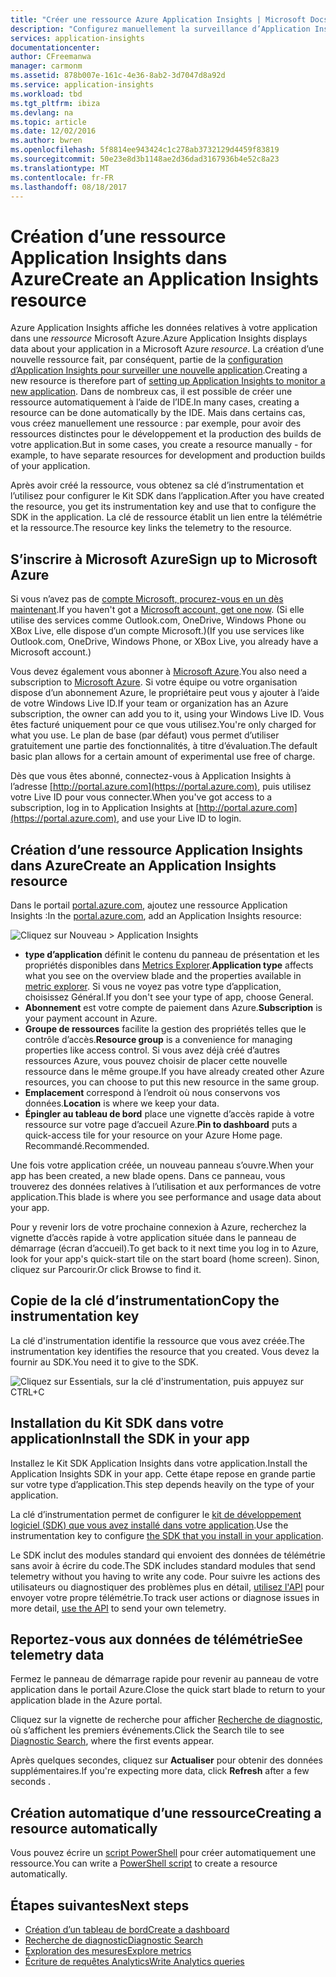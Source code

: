 ```yaml
---
title: "Créer une ressource Azure Application Insights | Microsoft Docs"
description: "Configurez manuellement la surveillance d’Application Insights pour une nouvelle application en direct."
services: application-insights
documentationcenter: 
author: CFreemanwa
manager: carmonm
ms.assetid: 878b007e-161c-4e36-8ab2-3d7047d8a92d
ms.service: application-insights
ms.workload: tbd
ms.tgt_pltfrm: ibiza
ms.devlang: na
ms.topic: article
ms.date: 12/02/2016
ms.author: bwren
ms.openlocfilehash: 5f8814ee943424c1c278ab3732129d4459f83819
ms.sourcegitcommit: 50e23e8d3b1148ae2d36dad3167936b4e52c8a23
ms.translationtype: MT
ms.contentlocale: fr-FR
ms.lasthandoff: 08/18/2017
---
```

# <a name="create-an-application-insights-resource"></a><span data-ttu-id="82e25-103">Création d’une ressource Application Insights dans Azure</span><span class="sxs-lookup"><span data-stu-id="82e25-103">Create an Application Insights resource</span></span>
<span data-ttu-id="82e25-104">Azure Application Insights affiche les données relatives à votre application dans une *ressource* Microsoft Azure.</span><span class="sxs-lookup"><span data-stu-id="82e25-104">Azure Application Insights displays data about your application in a Microsoft Azure *resource*.</span></span> <span data-ttu-id="82e25-105">La création d’une nouvelle ressource fait, par conséquent, partie de la [configuration d’Application Insights pour surveiller une nouvelle application][start].</span><span class="sxs-lookup"><span data-stu-id="82e25-105">Creating a new resource is therefore part of [setting up Application Insights to monitor a new application][start].</span></span> <span data-ttu-id="82e25-106">Dans de nombreux cas, il est possible de créer une ressource automatiquement à l’aide de l’IDE.</span><span class="sxs-lookup"><span data-stu-id="82e25-106">In many cases, creating a resource can be done automatically by the IDE.</span></span> <span data-ttu-id="82e25-107">Mais dans certains cas, vous créez manuellement une ressource : par exemple, pour avoir des ressources distinctes pour le développement et la production des builds de votre application.</span><span class="sxs-lookup"><span data-stu-id="82e25-107">But in some cases, you create a resource manually - for example, to have separate resources for development and production builds of your application.</span></span>

<span data-ttu-id="82e25-108">Après avoir créé la ressource, vous obtenez sa clé d’instrumentation et l’utilisez pour configurer le Kit SDK dans l’application.</span><span class="sxs-lookup"><span data-stu-id="82e25-108">After you have created the resource, you get its instrumentation key and use that to configure the SDK in the application.</span></span> <span data-ttu-id="82e25-109">La clé de ressource établit un lien entre la télémétrie et la ressource.</span><span class="sxs-lookup"><span data-stu-id="82e25-109">The resource key links the telemetry to the resource.</span></span>

## <a name="sign-up-to-microsoft-azure"></a><span data-ttu-id="82e25-110">S’inscrire à Microsoft Azure</span><span class="sxs-lookup"><span data-stu-id="82e25-110">Sign up to Microsoft Azure</span></span>
<span data-ttu-id="82e25-111">Si vous n’avez pas de [compte Microsoft, procurez-vous en un dès maintenant](http://live.com).</span><span class="sxs-lookup"><span data-stu-id="82e25-111">If you haven't got a [Microsoft account, get one now](http://live.com).</span></span> <span data-ttu-id="82e25-112">(Si elle utilise des services comme Outlook.com, OneDrive, Windows Phone ou XBox Live, elle dispose d’un compte Microsoft.)</span><span class="sxs-lookup"><span data-stu-id="82e25-112">(If you use services like Outlook.com, OneDrive, Windows Phone, or XBox Live, you already have a Microsoft account.)</span></span>

<span data-ttu-id="82e25-113">Vous devez également vous abonner à [Microsoft Azure](http://azure.com).</span><span class="sxs-lookup"><span data-stu-id="82e25-113">You also need a subscription to [Microsoft Azure](http://azure.com).</span></span> <span data-ttu-id="82e25-114">Si votre équipe ou votre organisation dispose d’un abonnement Azure, le propriétaire peut vous y ajouter à l’aide de votre Windows Live ID.</span><span class="sxs-lookup"><span data-stu-id="82e25-114">If your team or organization has an Azure subscription, the owner can add you to it, using your Windows Live ID.</span></span> <span data-ttu-id="82e25-115">Vous êtes facturé uniquement pour ce que vous utilisez.</span><span class="sxs-lookup"><span data-stu-id="82e25-115">You're only charged for what you use.</span></span> <span data-ttu-id="82e25-116">Le plan de base (par défaut) vous permet d’utiliser gratuitement une partie des fonctionnalités, à titre d’évaluation.</span><span class="sxs-lookup"><span data-stu-id="82e25-116">The default basic plan allows for a certain amount of experimental use free of charge.</span></span>

<span data-ttu-id="82e25-117">Dès que vous êtes abonné, connectez-vous à Application Insights à l’adresse [http://portal.azure.com](https://portal.azure.com), puis utilisez votre Live ID pour vous connecter.</span><span class="sxs-lookup"><span data-stu-id="82e25-117">When you've got access to a subscription, log in to Application Insights at [http://portal.azure.com](https://portal.azure.com), and use your Live ID to login.</span></span>

## <a name="create-an-application-insights-resource"></a><span data-ttu-id="82e25-118">Création d’une ressource Application Insights dans Azure</span><span class="sxs-lookup"><span data-stu-id="82e25-118">Create an Application Insights resource</span></span>
<span data-ttu-id="82e25-119">Dans le portail [portal.azure.com](https://portal.azure.com), ajoutez une ressource Application Insights :</span><span class="sxs-lookup"><span data-stu-id="82e25-119">In the [portal.azure.com](https://portal.azure.com), add an Application Insights resource:</span></span>

![Cliquez sur Nouveau > Application Insights](./media/app-insights-create-new-resource/01-new.png)

* <span data-ttu-id="82e25-121">**type d’application** définit le contenu du panneau de présentation et les propriétés disponibles dans [Metrics Explorer][metrics].</span><span class="sxs-lookup"><span data-stu-id="82e25-121">**Application type** affects what you see on the overview blade and the properties available in [metric explorer][metrics].</span></span> <span data-ttu-id="82e25-122">Si vous ne voyez pas votre type d’application, choisissez Général.</span><span class="sxs-lookup"><span data-stu-id="82e25-122">If you don't see your type of app, choose General.</span></span>
* <span data-ttu-id="82e25-123">**Abonnement** est votre compte de paiement dans Azure.</span><span class="sxs-lookup"><span data-stu-id="82e25-123">**Subscription** is your payment account in Azure.</span></span>
* <span data-ttu-id="82e25-124">**Groupe de ressources** facilite la gestion des propriétés telles que le contrôle d’accès.</span><span class="sxs-lookup"><span data-stu-id="82e25-124">**Resource group** is a convenience for managing properties like access control.</span></span> <span data-ttu-id="82e25-125">Si vous avez déjà créé d’autres ressources Azure, vous pouvez choisir de placer cette nouvelle ressource dans le même groupe.</span><span class="sxs-lookup"><span data-stu-id="82e25-125">If you have already created other Azure resources, you can choose to put this new resource in the same group.</span></span>
* <span data-ttu-id="82e25-126">**Emplacement** correspond à l’endroit où nous conservons vos données.</span><span class="sxs-lookup"><span data-stu-id="82e25-126">**Location** is where we keep your data.</span></span>
* <span data-ttu-id="82e25-127">**Épingler au tableau de bord** place une vignette d’accès rapide à votre ressource sur votre page d’accueil Azure.</span><span class="sxs-lookup"><span data-stu-id="82e25-127">**Pin to dashboard** puts a quick-access tile for your resource on your Azure Home page.</span></span> <span data-ttu-id="82e25-128">Recommandé.</span><span class="sxs-lookup"><span data-stu-id="82e25-128">Recommended.</span></span>

<span data-ttu-id="82e25-129">Une fois votre application créée, un nouveau panneau s’ouvre.</span><span class="sxs-lookup"><span data-stu-id="82e25-129">When your app has been created, a new blade opens.</span></span> <span data-ttu-id="82e25-130">Dans ce panneau, vous trouverez des données relatives à l’utilisation et aux performances de votre application.</span><span class="sxs-lookup"><span data-stu-id="82e25-130">This blade is where you see performance and usage data about your app.</span></span> 

<span data-ttu-id="82e25-131">Pour y revenir lors de votre prochaine connexion à Azure, recherchez la vignette d’accès rapide à votre application située dans le panneau de démarrage (écran d’accueil).</span><span class="sxs-lookup"><span data-stu-id="82e25-131">To get back to it next time you log in to Azure, look for your app's quick-start tile on the start board (home screen).</span></span> <span data-ttu-id="82e25-132">Sinon, cliquez sur Parcourir.</span><span class="sxs-lookup"><span data-stu-id="82e25-132">Or click Browse to find it.</span></span>

## <a name="copy-the-instrumentation-key"></a><span data-ttu-id="82e25-133">Copie de la clé d’instrumentation</span><span class="sxs-lookup"><span data-stu-id="82e25-133">Copy the instrumentation key</span></span>
<span data-ttu-id="82e25-134">La clé d'instrumentation identifie la ressource que vous avez créée.</span><span class="sxs-lookup"><span data-stu-id="82e25-134">The instrumentation key identifies the resource that you created.</span></span> <span data-ttu-id="82e25-135">Vous devez la fournir au SDK.</span><span class="sxs-lookup"><span data-stu-id="82e25-135">You need it to give to the SDK.</span></span>

![Cliquez sur Essentials, sur la clé d'instrumentation, puis appuyez sur CTRL+C](./media/app-insights-create-new-resource/02-props.png)

## <a name="install-the-sdk-in-your-app"></a><span data-ttu-id="82e25-137">Installation du Kit SDK dans votre application</span><span class="sxs-lookup"><span data-stu-id="82e25-137">Install the SDK in your app</span></span>
<span data-ttu-id="82e25-138">Installez le Kit SDK Application Insights dans votre application.</span><span class="sxs-lookup"><span data-stu-id="82e25-138">Install the Application Insights SDK in your app.</span></span> <span data-ttu-id="82e25-139">Cette étape repose en grande partie sur votre type d’application.</span><span class="sxs-lookup"><span data-stu-id="82e25-139">This step depends heavily on the type of your application.</span></span> 

<span data-ttu-id="82e25-140">La clé d’instrumentation permet de configurer le [kit de développement logiciel (SDK) que vous avez installé dans votre application][start].</span><span class="sxs-lookup"><span data-stu-id="82e25-140">Use the instrumentation key to configure [the SDK that you install in your application][start].</span></span>

<span data-ttu-id="82e25-141">Le SDK inclut des modules standard qui envoient des données de télémétrie sans avoir à écrire du code.</span><span class="sxs-lookup"><span data-stu-id="82e25-141">The SDK includes standard modules that send telemetry without you having to write any code.</span></span> <span data-ttu-id="82e25-142">Pour suivre les actions des utilisateurs ou diagnostiquer des problèmes plus en détail, [utilisez l'API][api] pour envoyer votre propre télémétrie.</span><span class="sxs-lookup"><span data-stu-id="82e25-142">To track user actions or diagnose issues in more detail, [use the API][api] to send your own telemetry.</span></span>

## <span data-ttu-id="82e25-143"><a name="monitor"></a>Reportez-vous aux données de télémétrie</span><span class="sxs-lookup"><span data-stu-id="82e25-143"><a name="monitor"></a>See telemetry data</span></span>
<span data-ttu-id="82e25-144">Fermez le panneau de démarrage rapide pour revenir au panneau de votre application dans le portail Azure.</span><span class="sxs-lookup"><span data-stu-id="82e25-144">Close the quick start blade to return to your application blade in the Azure portal.</span></span>

<span data-ttu-id="82e25-145">Cliquez sur la vignette de recherche pour afficher [Recherche de diagnostic][diagnostic], où s’affichent les premiers événements.</span><span class="sxs-lookup"><span data-stu-id="82e25-145">Click the Search tile to see [Diagnostic Search][diagnostic], where the first events appear.</span></span> 

<span data-ttu-id="82e25-146">Après quelques secondes, cliquez sur **Actualiser** pour obtenir des données supplémentaires.</span><span class="sxs-lookup"><span data-stu-id="82e25-146">If you're expecting more data, click **Refresh** after a few seconds  .</span></span>

## <a name="creating-a-resource-automatically"></a><span data-ttu-id="82e25-147">Création automatique d’une ressource</span><span class="sxs-lookup"><span data-stu-id="82e25-147">Creating a resource automatically</span></span>
<span data-ttu-id="82e25-148">Vous pouvez écrire un [script PowerShell](app-insights-powershell.md) pour créer automatiquement une ressource.</span><span class="sxs-lookup"><span data-stu-id="82e25-148">You can write a [PowerShell script](app-insights-powershell.md) to create a resource automatically.</span></span>

## <a name="next-steps"></a><span data-ttu-id="82e25-149">Étapes suivantes</span><span class="sxs-lookup"><span data-stu-id="82e25-149">Next steps</span></span>
* [<span data-ttu-id="82e25-150">Création d’un tableau de bord</span><span class="sxs-lookup"><span data-stu-id="82e25-150">Create a dashboard</span></span>](app-insights-dashboards.md)
* [<span data-ttu-id="82e25-151">Recherche de diagnostic</span><span class="sxs-lookup"><span data-stu-id="82e25-151">Diagnostic Search</span></span>](app-insights-diagnostic-search.md)
* [<span data-ttu-id="82e25-152">Exploration des mesures</span><span class="sxs-lookup"><span data-stu-id="82e25-152">Explore metrics</span></span>](app-insights-metrics-explorer.md)
* [<span data-ttu-id="82e25-153">Écriture de requêtes Analytics</span><span class="sxs-lookup"><span data-stu-id="82e25-153">Write Analytics queries</span></span>](app-insights-analytics.md)

<!--Link references-->

[api]: app-insights-api-custom-events-metrics.md
[diagnostic]: app-insights-diagnostic-search.md
[metrics]: app-insights-metrics-explorer.md
[start]: app-insights-overview.md

